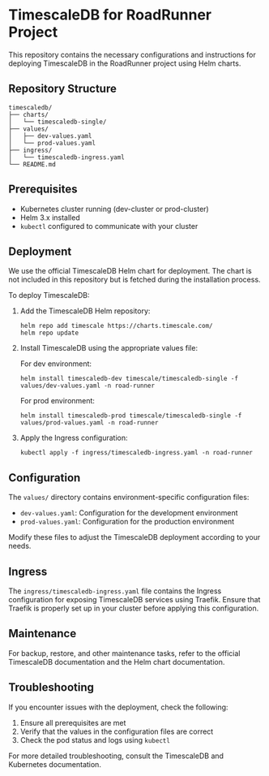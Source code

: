 # TimescaleDB for RoadRunner Project

This repository contains the necessary configurations and instructions for deploying TimescaleDB in the RoadRunner project using Helm charts.

## Repository Structure

```
timescaledb/
├── charts/
│   └── timescaledb-single/
├── values/
│   ├── dev-values.yaml
│   └── prod-values.yaml
├── ingress/
│   └── timescaledb-ingress.yaml
└── README.md
```

## Prerequisites

- Kubernetes cluster running (dev-cluster or prod-cluster)
- Helm 3.x installed
- `kubectl` configured to communicate with your cluster

## Deployment

We use the official TimescaleDB Helm chart for deployment. The chart is not included in this repository but is fetched during the installation process.

To deploy TimescaleDB:

1. Add the TimescaleDB Helm repository:
   ```
   helm repo add timescale https://charts.timescale.com/
   helm repo update
   ```

2. Install TimescaleDB using the appropriate values file:

   For dev environment:
   ```
   helm install timescaledb-dev timescale/timescaledb-single -f values/dev-values.yaml -n road-runner
   ```

   For prod environment:
   ```
   helm install timescaledb-prod timescale/timescaledb-single -f values/prod-values.yaml -n road-runner
   ```

3. Apply the Ingress configuration:
   ```
   kubectl apply -f ingress/timescaledb-ingress.yaml -n road-runner
   ```

## Configuration

The `values/` directory contains environment-specific configuration files:

- `dev-values.yaml`: Configuration for the development environment
- `prod-values.yaml`: Configuration for the production environment

Modify these files to adjust the TimescaleDB deployment according to your needs.

## Ingress

The `ingress/timescaledb-ingress.yaml` file contains the Ingress configuration for exposing TimescaleDB services using Traefik. Ensure that Traefik is properly set up in your cluster before applying this configuration.

## Maintenance

For backup, restore, and other maintenance tasks, refer to the official TimescaleDB documentation and the Helm chart documentation.

## Troubleshooting

If you encounter issues with the deployment, check the following:

1. Ensure all prerequisites are met
2. Verify that the values in the configuration files are correct
3. Check the pod status and logs using `kubectl`

For more detailed troubleshooting, consult the TimescaleDB and Kubernetes documentation.